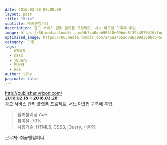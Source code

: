 ```yaml
---
date: 2016-03-28 00:00:00
layout: post
title: "Vrix"
subtitle: ㈜곰앤컴퍼니
description: 광고 서비스 관리 플랫폼 프로젝트. 서브 마크업 구축에 투입.
image: https://66.media.tumblr.com/0b3ca0deb903f8e09bde8f3944970416/tumblr_p3t91tPzPh1x3wc1uo1_1280.png
optimized_image: https://66.media.tumblr.com/245aa465267e6c99d300bc645c3d27c9/e4a2fa16c1969cba-a3/s1280x1920/706ba1dd8a4f840acfa9b0c1a5715fe72df47e72.jpg
category: 구축
tags:
  - HTML5
  - CSS3
  - jQuery
  - 반응형
  - Ace
author: jihy
paginate: false
---
```


<a href="http://publisher.vrixon.com/">http://publisher.vrixon.com/</a><br>
**2016.02.18 ~ 2016.03.28** <br>
광고 서비스 관리 플랫폼 프로젝트. 서브 마크업 구축에 투입.

> 웹퍼블리싱 Ace <br>
참여율: 70% <br>
사용기술: HTML5, CSS3, jQuery, 반응형

근무처: ㈜곰앤컴퍼니
